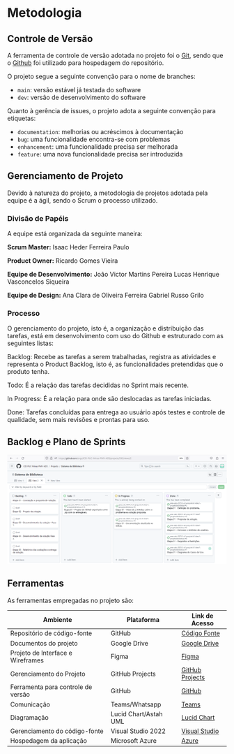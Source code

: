 # Metodologia

## Controle de Versão

A ferramenta de controle de versão adotada no projeto foi o
[Git](https://git-scm.com/), sendo que o [Github](https://github.com)
foi utilizado para hospedagem do repositório.

O projeto segue a seguinte convenção para o nome de branches:

- `main`: versão estável já testada do software
- `dev`: versão de desenvolvimento do software

Quanto à gerência de issues, o projeto adota a seguinte convenção para
etiquetas:

- `documentation`: melhorias ou acréscimos à documentação
- `bug`: uma funcionalidade encontra-se com problemas
- `enhancement`: uma funcionalidade precisa ser melhorada
- `feature`: uma nova funcionalidade precisa ser introduzida

## Gerenciamento de Projeto

Devido à natureza do projeto, a metodologia de projetos adotada pela equipe é a ágil, sendo o Scrum o processo utilizado.

### Divisão de Papéis

A equipe está organizada da seguinte maneira: 

**Scrum Master:** 
Isaac Heder Ferreira Paulo

**Product Owner:** 
Ricardo Gomes Vieira

**Equipe de Desenvolvimento:**
João Victor Martins Pereira
Lucas Henrique Vasconcelos Siqueira

**Equipe de Design:** 
Ana Clara de Oliveira Ferreira
Gabriel Russo Grilo

### Processo

O gerenciamento do projeto, isto é, a organização e distribuição das tarefas, está em desenvolvimento com uso do Github e estruturado com as seguintes listas:

Backlog: Recebe as tarefas a serem trabalhadas, registra as atividades e representa o Product Backlog, isto é, as funcionalidades pretendidas que o produto tenha.  

Todo: É a relação das tarefas decididas no Sprint mais recente.  

In Progress: É a relação para onde são deslocadas as tarefas iniciadas.  

Done: Tarefas concluídas para entrega ao usuário após testes e controle de qualidade, sem mais revisões e prontas para uso.


## Backlog e Plano de Sprints

![Backlog e Plano de Sprints](IMG/BacklogEPlanoDeSprints.png)

## Ferramentas

As ferramentas empregadas no projeto são:

|Ambiente |	Plataforma |	Link de Acesso|
|---------|------------|------------------|
| Repositório de código-fonte | GitHub | <a href = "https://github.com/ICEI-PUC-Minas-PMV-ADS/pmv-ads-2023-2-e2-proj-int-t1-time1-projetobiblioteca/blob/main/src/README.md">Código Fonte</a> |
| Documentos do projeto | Google Drive | <a href = "https://drive.google.com/drive/my-drive">Google Drive</a> | 
| Projeto de Interface e Wireframes | Figma | <a href = "https://www.figma.com/file/xLwVsaGTrVriXIO7UDrYHS/Untitled?type=whiteboard&node-id=0-1&t=MizTdqTCasVOP3NH-0">Figma</a> |
| Gerenciamento do Projeto | GitHub Projects | <a href = "https://github.com/orgs/ICEI-PUC-Minas-PMV-ADS/projects/530/views/2">GitHub Projects</a> |
| Ferramenta para controle de versão | GitHub | <a href = "https://github.com/ICEI-PUC-Minas-PMV-ADS/pmv-ads-2023-2-e2-proj-int-t1-time1-projetobiblioteca">GitHub</a> |
| Comunicação | Teams/Whatsapp | <a href = "https://teams.microsoft.com/l/team/19%3aeTb0SCBXr_muUslUI1ZgIMy4hqxkrApAbERWDoQcOug1%40thread.tacv2/conversations?groupId=5a1a3fe2-2b2b-4678-897f-1ff5fd3b29be&tenantId=14cbd5a7-ec94-46ba-b314-cc0fc972a161">Teams</a> |
| Diagramação | Lucid Chart/Astah UML | <a href = "https://lucid.app/lucidchart/a80750a0-f9b4-4ba8-b12b-1df9a8e39c66/edit?page=.Q4MUjXso07N&invitationId=inv_00d2eed9-fb6a-4f8a-8e4a-c458931b290c#">Lucid Chart</a> |
| Gerenciamento do código-fonte | Visual Studio 2022 | <a href = "https://visualstudio.microsoft.com/pt-br/vs/community/">Visual Studio</a> |
| Hospedagem da aplicação | Microsoft Azure | <a href = "https://bibliotechpucminas.azurewebsites.net/">Azure</a> |
